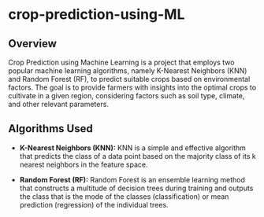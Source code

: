 # crop-prediction-using-ML

## Overview
Crop Prediction using Machine Learning is a project that employs two popular machine learning algorithms, namely K-Nearest Neighbors (KNN) and Random Forest (RF), to predict suitable crops based on environmental factors. The goal is to provide farmers with insights into the optimal crops to cultivate in a given region, considering factors such as soil type, climate, and other relevant parameters.

## Algorithms Used
- **K-Nearest Neighbors (KNN):** KNN is a simple and effective algorithm that predicts the class of a data point based on the majority class of its k nearest neighbors in the feature space.

- **Random Forest (RF):** Random Forest is an ensemble learning method that constructs a multitude of decision trees during training and outputs the class that is the mode of the classes (classification) or mean prediction (regression) of the individual trees.
